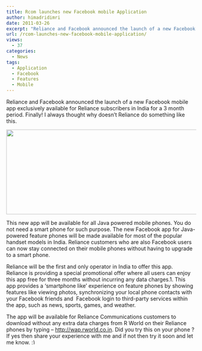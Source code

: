 ```yaml
---
title: Rcom launches new Facebook mobile Application
author: himadridimri
date: 2011-03-26
excerpt: "Reliance and Facebook announced the launch of a new Facebook mobile app exclusively available for Reliance subscribers in India for a 3 month period. Finally! I always thought why doesn't Reliance do something like this."
url: /rcom-launches-new-facebook-mobile-application/
views:
  - 37
categories:
  - News
tags:
  - Application
  - Facebook
  - Features
  - Mobile
---
```

Reliance and Facebook announced the launch of a new Facebook mobile app exclusively available for Reliance subscribers in India for a 3 month period. Finally! I always thought why doesn&#8217;t Reliance do something like this.

[<img class="alignnone size-large wp-image-6331" src="http://cdn.devilsworkshop.org/files/2011/03/facebook-logo4-600x225.jpg" alt="" width="600" height="225" />][1]

This new app will be available for all Java powered mobile phones. You do not need a smart phone for such purpose. The new Facebook app for Java-powered feature phones will be made available for most of the popular handset models in India. Reliance customers who are also Facebook users can now stay connected on their mobile phones without having to upgrade to a smart phone.

Reliance will be the first and only operator in India to offer this app.  Reliance is providing a special promotional offer where all users can enjoy this app free for three months without incurring any data charges.1. This app provides a ‘smartphone like’ experience on feature phones by showing features like viewing photos, synchronizing your local phone contacts with your Facebook friends and  Facebook login to third-party services within the app, such as news, sports, games, and weather.

The app will be available for Reliance Communications customers to download without any extra data charges from R World on their Reliance phones by typing &#8211; <a href="http://wap.rworld.co.in/" onclick="_gaq.push(['_trackEvent', 'outbound-article', 'http://wap.rworld.co.in/', 'http://wap.rworld.co.in']);" >http://wap.rworld.co.in</a>. Did you try this on your phone ? If yes then share your experience with me and if not then try it soon and let me know. <img src="http://devilsworkshop.org/wp-includes/images/smilies/simple-smile.png" alt=":)" class="wp-smiley" style="height: 1em; max-height: 1em;" />

 [1]: http://cdn.devilsworkshop.org/files/2011/03/facebook-logo4.jpg
